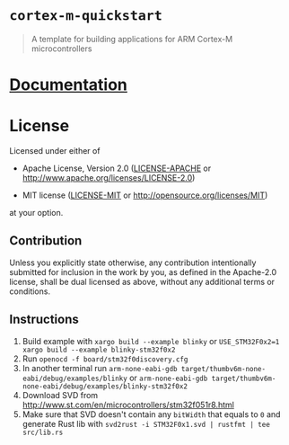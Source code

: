 # `cortex-m-quickstart`

> A template for building applications for ARM Cortex-M microcontrollers

# [Documentation](https://docs.rs/cortex-m-quickstart)

# License

Licensed under either of

- Apache License, Version 2.0 ([LICENSE-APACHE](LICENSE-APACHE) or
  http://www.apache.org/licenses/LICENSE-2.0)

- MIT license ([LICENSE-MIT](LICENSE-MIT) or http://opensource.org/licenses/MIT)

at your option.

## Contribution

Unless you explicitly state otherwise, any contribution intentionally submitted
for inclusion in the work by you, as defined in the Apache-2.0 license, shall be
dual licensed as above, without any additional terms or conditions.


## Instructions

1. Build example with `xargo build --example blinky` or `USE_STM32F0x2=1 xargo build --example blinky-stm32f0x2`
2. Run `openocd -f board/stm32f0discovery.cfg`
3. In another terminal run `arm-none-eabi-gdb target/thumbv6m-none-eabi/debug/examples/blinky` or `arm-none-eabi-gdb target/thumbv6m-none-eabi/debug/examples/blinky-stm32f0x2`
4. Download SVD from http://www.st.com/en/microcontrollers/stm32f051r8.html
5. Make sure that SVD doesn't contain any `bitWidth` that equals to `0` and generate
Rust lib with `svd2rust -i STM32F0x1.svd | rustfmt | tee src/lib.rs`
